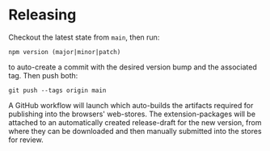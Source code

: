 # Releasing

Checkout the latest state from `main`, then run:

```
npm version (major|minor|patch)
```

to auto-create a commit with the desired version bump and the associated tag.
Then push both:

```
git push --tags origin main
```

A GitHub workflow will launch which auto-builds the artifacts required for publishing into the browsers' web-stores.
The extension-packages will be attached to an automatically created release-draft for the new version, from where they can be downloaded and then manually submitted into the stores for review.
